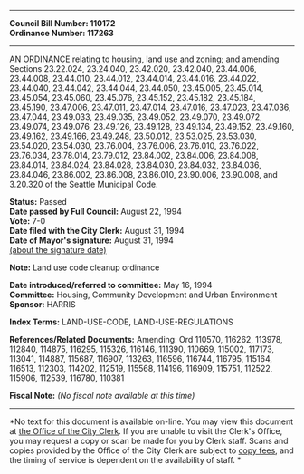 * * * * *  
  
**Council Bill Number: [](#h0)[](#h2)110172**   
**Ordinance Number: 117263**  
  
* * * * *  
  
AN ORDINANCE relating to housing, land use and zoning; and amending Sections 23.22.024, 23.24.040, 23.42.020, 23.42.040, 23.44.006, 23.44.008, 23.44.010, 23.44.012, 23.44.014, 23.44.016, 23.44.022, 23.44.040, 23.44.042, 23.44.044, 23.44.050, 23.45.005, 23.45.014, 23.45.054, 23.45.060, 23.45.076, 23.45.152, 23.45.182, 23.45.184, 23.45.190, 23.47.006, 23.47.011, 23.47.014, 23.47.016, 23.47.023, 23.47.036, 23.47.044, 23.49.033, 23.49.035, 23.49.052, 23.49.070, 23.49.072, 23.49.074, 23.49.076, 23.49.126, 23.49.128, 23.49.134, 23.49.152, 23.49.160, 23.49.162, 23.49.166, 23.49.248, 23.50.012, 23.53.025, 23.53.030, 23.54.020, 23.54.030, 23.76.004, 23.76.006, 23.76.010, 23.76.022, 23.76.034, 23.78.014, 23.79.012, 23.84.002, 23.84.006, 23.84.008, 23.84.014, 23.84.024, 23.84.028, 23.84.030, 23.84.032, 23.84.036, 23.84.046, 23.86.002, 23.86.008, 23.86.010, 23.90.006, 23.90.008, and 3.20.320 of the Seattle Municipal Code.  
  
**Status:** Passed   
**Date passed by Full Council:** August 22, 1994   
**Vote:** 7-0   
**Date filed with the City Clerk:** August 31, 1994   
**Date of Mayor's signature:** August 31, 1994   
[(about the signature date)](/~public/approvaldate.htm)   
  
**Note:** Land use code cleanup ordinance  
  
  
**Date introduced/referred to committee:** May 16, 1994   
**Committee:** Housing, Community Development and Urban Environment   
**Sponsor:** HARRIS   
  
**Index Terms:** LAND-USE-CODE, LAND-USE-REGULATIONS  
  
**References/Related Documents:** Amending: Ord 110570, 116262, 113978, 112840, 114875, 116295, 115326, 116146, 111390, 110669, 115002, 117173, 113041, 114887, 115687, 116907, 113263, 116596, 116744, 116795, 115164, 116513, 112303, 114202, 112519, 115568, 114196, 116909, 115751, 112522, 115906, 112539, 116780, 110381  
  
**Fiscal Note:** *(No fiscal note available at this time)*  
  
* * * * *  
  
*No text for this document is available on-line. You may view this document at [the Office of the City Clerk](http://www.seattle.gov/leg/clerk/contactUs.htm). If you are unable to visit the Clerk's Office, you may request a copy or scan be made for you by Clerk staff. Scans and copies provided by the Office of the City Clerk are subject to [copy fees](http://clerk.seattle.gov/~public/clerkfees.htm), and the timing of service is dependent on the availability of staff. *  
  
  
